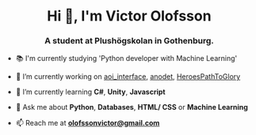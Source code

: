 <h1 align="center">Hi 👋, I'm Victor Olofsson</h1>
<h3 align="center">A student at Plushögskolan in Gothenburg.</h3>

- 📚 I'm currently studying 'Python developer with Machine Learning'

- 🔭 I’m currently working on [aoi_interface](https://github.com/henrikBjorserud/aoi_interface), [anodet](https://github.com/OpenAOI/anodet), [HeroesPathToGlory](https://github.com/VictorOlof/HeroesPathToGlory) 

- 🌱 I’m currently learning **C#**, **Unity**, **Javascript**

- 💬 Ask me about **Python**, **Databases**, **HTML/ CSS** or **Machine Learning**

- 📫 Reach me at **olofssonvictor@gmail.com**
